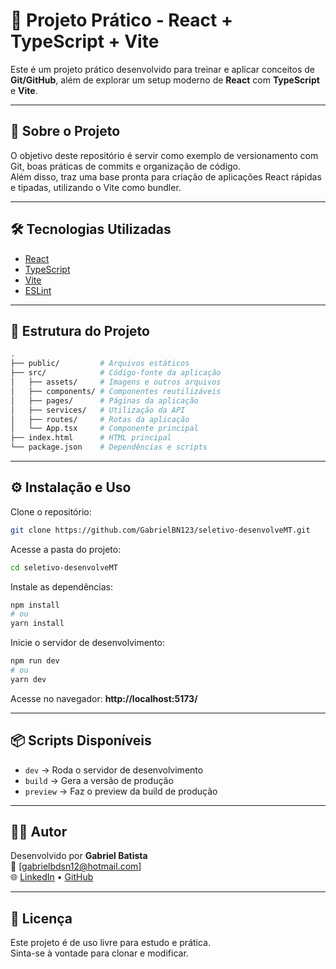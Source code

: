 # 🚀 Projeto Prático - React + TypeScript + Vite

Este é um projeto prático desenvolvido para treinar e aplicar conceitos de **Git/GitHub**, além de explorar um setup moderno de **React** com **TypeScript** e **Vite**.

---

## 📌 Sobre o Projeto

O objetivo deste repositório é servir como exemplo de versionamento com Git, boas práticas de commits e organização de código.  
Além disso, traz uma base pronta para criação de aplicações React rápidas e tipadas, utilizando o Vite como bundler.

---

## 🛠️ Tecnologias Utilizadas

- [React](https://react.dev/)  
- [TypeScript](https://www.typescriptlang.org/)  
- [Vite](https://vitejs.dev/)  
- [ESLint](https://eslint.org/)  

---

## 📂 Estrutura do Projeto

```bash
.
├── public/         # Arquivos estáticos
├── src/            # Código-fonte da aplicação
│   ├── assets/     # Imagens e outros arquivos
│   ├── components/ # Componentes reutilizáveis
│   ├── pages/      # Páginas da aplicação
│   ├── services/   # Utilização da API
│   ├── routes/     # Rotas da aplicação
│   └── App.tsx     # Componente principal
├── index.html      # HTML principal
└── package.json    # Dependências e scripts
```

---

## ⚙️ Instalação e Uso

Clone o repositório:

```bash
git clone https://github.com/GabrielBN123/seletivo-desenvolveMT.git
```

Acesse a pasta do projeto:

```bash
cd seletivo-desenvolveMT
```

Instale as dependências:

```bash
npm install
# ou
yarn install
```

Inicie o servidor de desenvolvimento:

```bash
npm run dev
# ou
yarn dev
```

Acesse no navegador: **http://localhost:5173/**

---

## 📦 Scripts Disponíveis

- `dev` → Roda o servidor de desenvolvimento  
- `build` → Gera a versão de produção  
- `preview` → Faz o preview da build de produção  

---

## 👨‍💻 Autor

Desenvolvido por **Gabriel Batista**  
📧 [gabrielbdsn12@hotmail.com]  
🌐 [LinkedIn](https://www.linkedin.com/in/gabriel-batista-da-silva-nogueira-03b1b7157/) • [GitHub](https://github.com/GabrielBN123)

---

## 📝 Licença

Este projeto é de uso livre para estudo e prática.  
Sinta-se à vontade para clonar e modificar.
